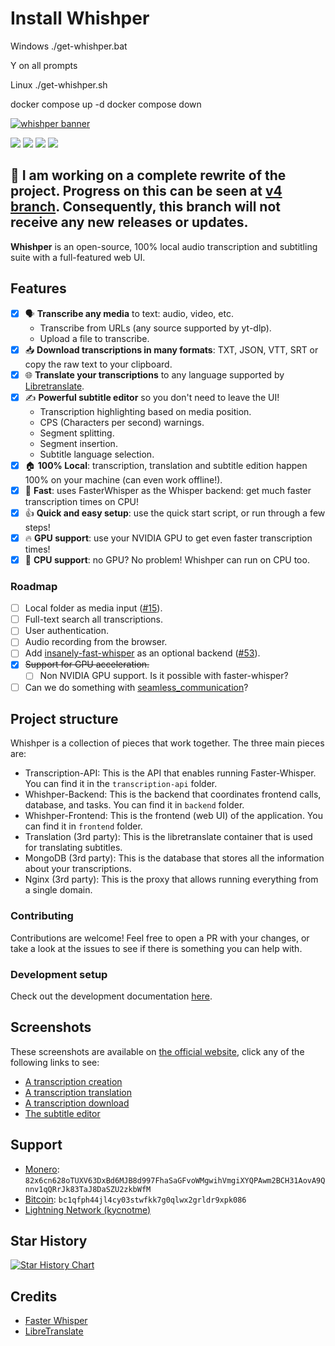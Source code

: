 
# Install Whishper
Windows
./get-whishper.bat

Y on all prompts

Linux
./get-whishper.sh

docker compose up -d
docker compose down

[![whishper banner](misc/banner.png)](https://whishper.net)

[![](https://img.shields.io/badge/website-066da5?style=for-the-badge&logo=icloud&logoColor=white)](https://whishper.net)
[![](https://img.shields.io/badge/self%20host%20guide-066da5?style=for-the-badge&logo=googledocs&logoColor=white)](https://whishper.net/guides/install)
[![](https://img.shields.io/badge/screenshots-5c1f87?style=for-the-badge&logo=slickpic&logoColor=white)](#screenshots)
[![](https://img.shields.io/docker/pulls/pluja/whishper?style=for-the-badge&logo=docker&logoColor=white)](https://hub.docker.com/r/pluja/whishper)

## 🚧 I am working on a complete rewrite of the project. Progress on this can be seen at [v4 branch](https://github.com/pluja/whishper/tree/v4). Consequently, this branch will not receive any new releases or updates.

**Whishper** is an open-source, 100% local audio transcription and subtitling suite with a full-featured web UI.

## Features

- [x] 🗣️ **Transcribe any media** to text: audio, video, etc.
  - Transcribe from URLs (any source supported by yt-dlp).
  - Upload a file to transcribe.
- [x] 📥 **Download transcriptions in many formats**: TXT, JSON, VTT, SRT or copy the raw text to your clipboard.
- [x] 🌐 **Translate your transcriptions** to any language supported by [Libretranslate](https://libretranslate.com).
- [x] ✍️ **Powerful subtitle editor** so you don't need to leave the UI!
  - Transcription highlighting based on media position.
  - CPS (Characters per second) warnings.
  - Segment splitting.
  - Segment insertion.
  - Subtitle language selection.
- [x] 🏠 **100% Local**: transcription, translation and subtitle edition happen 100% on your machine (can even work offline!).
- [x] 🚀 **Fast**: uses FasterWhisper as the Whisper backend: get much faster transcription times on CPU!
- [x] 👍 **Quick and easy setup**: use the quick start script, or run through a few steps!
- [x] 🔥 **GPU support**: use your NVIDIA GPU to get even faster transcription times!
- [x] 🐎 **CPU support**: no GPU? No problem! Whishper can run on CPU too.

### Roadmap

- [ ] Local folder as media input ([#15](https://github.com/pluja/whishper/issues/15)).
- [ ] Full-text search all transcriptions.
- [ ] User authentication.
- [ ] Audio recording from the browser.
- [ ] Add [insanely-fast-whisper](https://github.com/Vaibhavs10/insanely-fast-whisper) as an optional backend ([#53](https://github.com/pluja/whishper/issues/53)).
- [x] ~~Support for GPU acceleration.~~
  - [ ] Non NVIDIA GPU support. Is it possible with faster-whisper?
- [ ] Can we do something with [seamless_communication](https://github.com/facebookresearch/seamless_communication)?

## Project structure

Whishper is a collection of pieces that work together. The three main pieces are:

- Transcription-API: This is the API that enables running Faster-Whisper. You can find it in the `transcription-api` folder.
- Whishper-Backend: This is the backend that coordinates frontend calls, database, and tasks. You can find it in `backend` folder.
- Whishper-Frontend: This is the frontend (web UI) of the application. You can find it in `frontend` folder.
- Translation (3rd party): This is the libretranslate container that is used for translating subtitles.
- MongoDB (3rd party): This is the database that stores all the information about your transcriptions.
- Nginx (3rd party): This is the proxy that allows running everything from a single domain.

### Contributing

Contributions are welcome! Feel free to open a PR with your changes, or take a look at the issues to see if there is something you can help with.

### Development setup

Check out the development documentation [here](https://whishper.net/guides/develop/).

## Screenshots

These screenshots are available on [the official website](https://whishper.net/usage/transcriptions/), click any of the following links to see:

- [A transcription creation](https://whishper.net/usage/transcriptions/)
- [A transcription translation](https://whishper.net/usage/translate/)
- [A transcription download](https://whishper.net/usage/download/)
- [The subtitle editor](https://whishper.net/usage/editor/)

## Support

- [Monero](https://www.getmonero.org/): `82x6cn628oTUXV63DxBd6MJB8d997FhaSaGFvoWMgwihVmgiXYQPAwm2BCH31AovA9Qnnv1qQRrJk83TaJ8DaSZU2zkbWfM`
- [Bitcoin](https://bitcoin.org/en/): `bc1qfph44jl4cy03stwfkk7g0qlwx2grldr9xpk086`
- [Lightning Network (kycnotme)](https://getalby.com/p/kycnotme)

## Star History

<a href="https://star-history.com/#pluja/whishper&Date">
  <picture>
    <source media="(prefers-color-scheme: dark)" srcset="https://api.star-history.com/svg?repos=pluja/whishper&type=Date&theme=dark" />
    <source media="(prefers-color-scheme: light)" srcset="https://api.star-history.com/svg?repos=pluja/whishper&type=Date" />
    <img alt="Star History Chart" src="https://api.star-history.com/svg?repos=pluja/whishper&type=Date" />
  </picture>
</a>

## Credits

- [Faster Whisper](https://github.com/guillaumekln/faster-whisper)
- [LibreTranslate](https://github.com/LibreTranslate/LibreTranslate)
